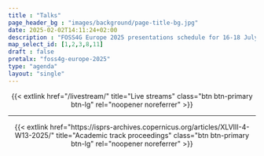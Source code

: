 ```yaml
---
title : "Talks"
page_header_bg : "images/background/page-title-bg.jpg"
date: 2025-02-02T14:11:24+02:00
description : "FOSS4G Europe 2025 presentations schedule for 16-18 July 2025."
map_select_id: [1,2,3,8,11]
draft : false
pretalx: "foss4g-europe-2025"
type: "agenda"
layout: "single"
---
```



<center>
<!--{{< extlink
    href="https://av.tib.eu/series/1825"
    title="Recordings on TIB-AV"       
    class="btn btn-primary btn-lg"
    rel="noopener noreferrer" >}}
{{< extlink
    href="https://www.youtube.com/watch?v=NT7BifRbPqQ&list=PLqa06jy1NEM0QkCSb94zkEFvzRAMgaFY5"
    title="Recordings on YouTube"       
    class="btn btn-primary btn-lg"
    rel="noopener noreferrer" >}}
{{< extlink
    href="https://photoprism.osgeo.org/s/fe2024/photoprism-sync-foss4g-europe-2024"
    title="Photos"       
    class="btn btn-primary btn-lg"
    rel="noopener noreferrer" >}}
-->
{{< extlink
    href="/livestream/"
    title="Live streams"       
    class="btn btn-primary btn-lg"
    rel="noopener noreferrer" >}}
</center>
<hr>

<center>
{{< extlink
    href="https://isprs-archives.copernicus.org/articles/XLVIII-4-W13-2025/"
    title="Academic track proceedings"       
    class="btn btn-primary btn-lg"
    rel="noopener noreferrer" >}}
</center>
